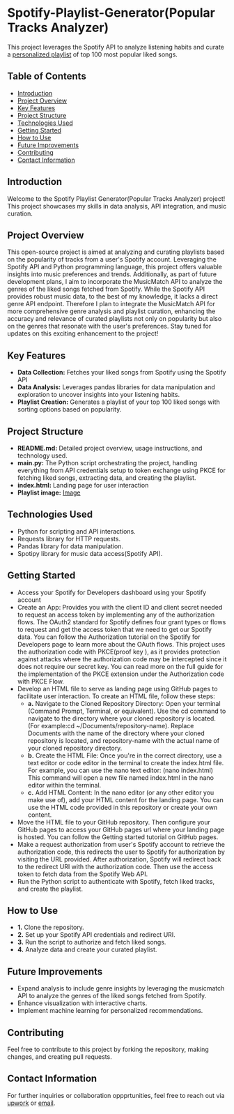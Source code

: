 # Spotify-Playlist-Generator(Popular Tracks Analyzer)
This project leverages the Spotify API to analyze listening habits and curate a [personalized playlist](https://open.spotify.com/playlist/4rNOBe85ArXFCx5VsAn6TW?si=EJrpTlwYTei9cyeDEn6Jqg ) of top 100 most popular liked songs.

## Table of Contents

- [Introduction](#introduction)
- [Project Overview](#project-overview)
- [Key Features](#key-features)
- [Project Structure](#project-structure)
- [Technologies Used](#technologies-used)
- [Getting Started](#getting-started)
- [How to Use](#how-to-use)
- [Future Improvements](#future-improvements)
- [Contributing](#contributing)
- [Contact Information](#contact-information)

## Introduction
Welcome to the Spotify Playlist Generator(Popular Tracks Analyzer) project! This project showcases my skills in data analysis, API integration, and music curation.

## Project Overview
This open-source project is aimed at analyzing and curating playlists based on the popularity of tracks from a user's Spotify account. Leveraging the Spotify API and Python programming language, this project offers valuable insights into music preferences and trends. Additionally, as part of future development plans, I aim to incorporate the MusicMatch API to analyze the genres of the liked songs fetched from Spotify. While the Spotify API provides robust music data, to the best of my knowledge, it lacks a direct genre API endpoint. Therefore I plan to integrate the MusicMatch API for more comprehensive genre analysis and playlist curation, enhancing the accuracy and relevance of curated playlists not only on popularity but also on the genres that resonate with the user's preferences. Stay tuned for updates on this exciting enhancement to the project!

## Key Features
- **Data Collection:** Fetches your liked songs from Spotify using the Spotify API
- **Data Analysis:** Leverages pandas libraries for data manipulation and exploration to uncover insights into your listening habits.
- **Playlist Creation:** Generates a playlist of your top 100 liked songs with sorting options based on popularity.

## Project Structure
- **README.md:** Detailed project overview, usage instructions, and technology used.
- **main.py:** The Python script orchestrating the project, handling everything from API credentials setup to token exchange using PKCE for fetching liked songs, extracting data, and creating the playlist.
- **index.html:** Landing page for user interaction
- **Playlist image:** [Image](Playlist_image/playlist.png)

## Technologies Used
- Python for scripting and API interactions.
- Requests library for HTTP requests.
- Pandas library for data manipulation.
- Spotipy library for music data access(Spotify API).

## Getting Started
- Access your Spotify for Developers dashboard using your Spotify account
- Create an App: Provides you with the client ID and client secret needed to request an access token by implementing any of the authorization flows.
The OAuth2 standard for Spotify defines four grant types or flows to request and get the access token that we need to get our Spotify data. You can follow the Authorization tutorial on the Spotify for Developers page to learn more about the OAuth flows.
This project uses the authorization code with PKCE(proof key ), as it provides protection against attacks where the authorization code may be intercepted since it does not require our secret key. You can read more on the full guide for the implementation of the PKCE extension under the Authorization code with PKCE Flow.
- Develop an HTML file to serve as landing page using GitHub pages to facilitate user interaction.
To create an HTML file, follow these steps:
   - **a.** Navigate to the Cloned Repository Directory: Open your terminal (Command Prompt, Terminal, or equivalent).
   Use the cd command to navigate to the directory where your cloned repository is located.
   (For example:cd ~/Documents/repository-name).
   Replace Documents with the name of the directory where your cloned repository is located, and repository-name with the actual name of your cloned repository directory.
   - **b.** Create the HTML File: Once you're in the correct directory, use a text editor or code editor in the terminal to create the index.html file. For example, you can use the nano text editor:
   (nano index.html)
   This command will open a new file named index.html in the nano editor within the terminal.
   - **c.** Add HTML Content: In the nano editor (or any other editor you make use of), add your HTML content for the landing page. You can use the HTML code provided in this repository or create your own content.
- Move the HTML file to your GitHub repository. Then configure your GitHub pages to access your GitHub pages url where your landing page is hosted. You can follow the Getting started tutorial on GitHub pages.
- Make a request authorization from user's Spotify account to retrieve the authorization code, this redirects the user to Spotify for authorization by visiting the URL provided.
After authorization, Spotify will redirect back to the redirect URI with the authorization code. Then use the access token to fetch data from the Spotify Web API.
- Run the Python script to authenticate with Spotify, fetch liked tracks, and create the playlist.

## How to Use
- **1.** Clone the repository.
- **2.** Set up your Spotify API credentials and redirect URI.
- **3.** Run the script to authorize and fetch liked songs.
- **4.** Analyze data and create your curated playlist.

## Future Improvements
- Expand analysis to include genre insights by leveraging the musicmatch API to analyze the genres of the liked songs fetched from Spotify.
- Enhance visualization with interactive charts.
- Implement machine learning for personalized recommendations.

## Contributing
Feel free to contribute to this project by forking the repository, making changes, and creating pull requests.

## Contact Information
For further inquiries or collaboration oppprtunities, feel free to reach out via [upwork](https://www.upwork.com/freelancers/~01e0f7b2ebebabdfb4?mp_source=share) or [email](segunbakare.d@gmail.com).
